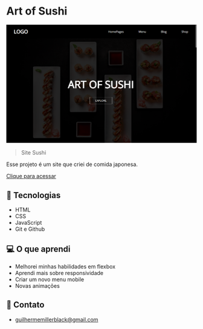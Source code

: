 # Art of Sushi

![preview](./assets/images/preview.png)

> Site Sushi

Esse projeto é um site que criei de comida japonesa.

[Clique para acessar](https://guimiiller.github.io/art_sushi/)


## 🚀 Tecnologias

- HTML
- CSS
- JavaScript
- Git e Github


## 💻 O que aprendi

- Melhorei minhas habilidades em flexbox
- Aprendi mais sobre responsividade
- Criar um novo menu mobile
- Novas animações 

## 📨 Contato

- guilhermemillerblack@gmail.com